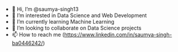 - 👋 Hi, I’m @saumya-singh13
- 👀 I’m interested in Data Science and Web Development
- 🌱 I’m currently learning Machine Learning
- 💞️ I’m looking to collaborate on Data Science projects
- 📫 How to reach me (https://www.linkedin.com/in/saumya-singh-ba0446242/)

<!---
saumya-singh13/saumya-singh13 is a ✨ special ✨ repository because its `README.md` (this file) appears on your GitHub profile.
You can click the Preview link to take a look at your changes.
--->
